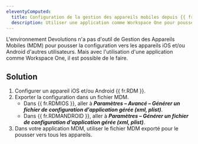 ```yaml
---
eleventyComputed:
  title: Configuration de la gestion des appareils mobiles depuis {{ fr.RDM }}
  description: Utiliser une application comme Workspace One pour pousser la configuration vers les appareils iOS et/ou Android d'autres utilisateurs.
---
```

L'environnement Devolutions n'a pas d'outil de Gestion des Appareils Mobiles (MDM) pour pousser la configuration vers les appareils iOS et/ou Android d'autres utilisateurs. Mais avec l'utilisation d'une application comme Workspace One, il est possible de le faire.

## Solution
1. Configurer un appareil iOS et/ou Android {{ fr.RDM }}.
1. Exporter la configuration dans un fichier MDM.
    * Dans {{ fr.RDMIOS }}, aller à ***Paramètres – Avancé – Générer un fichier de configuration d'application gérée (xml, plist)***.
    * Dans {{ fr.RDMANDROID }}, aller à ***Paramètres – Générer un fichier de configuration d'application gérée (xml, plist)***.
1. Dans votre application MDM, utiliser le fichier MDM exporté pour le pousser vers tous les appareils.